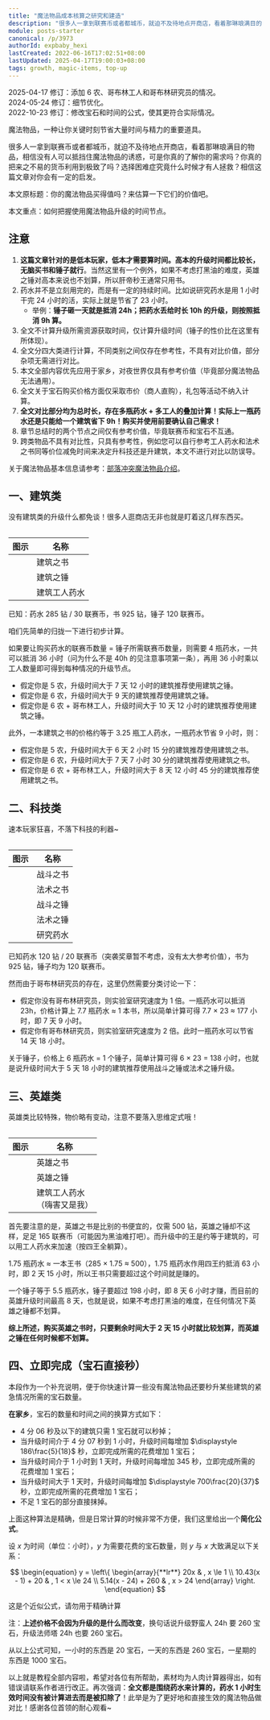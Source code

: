 ```yaml
---
title: "魔法物品成本核算之研究和建造"
description: "很多人一拿到联赛币或者都城币，就迫不及待地点开商店，看着那琳琅满目的物品，相信没有人可以抵挡住魔法物品的诱惑，可是你真的了解你的需求吗？你真的把来之不易的货币利用到极致了吗？选择困难症究竟什么时候才有人拯救？相信这篇文章对你会有一定的启发。"
module: posts-starter
canonical: /p/3973
authorId: expbaby_hexi
lastCreated: 2022-06-16T17:02:51+08:00
lastUpdated: 2025-04-17T19:00:03+08:00
tags: growth, magic-items, top-up
---
```


<PostHistory>
2025-04-17 修订：添加 6 农、哥布林工人和哥布林研究员的情况。<br>
2024-05-24 修订：细节优化。<br>
2022-10-23 修订：修改宝石和时间的公式，使其更符合实际情况。
</PostHistory>

<Pic src="/p/1073/Magic_Items_info.png" width="231" height="187" alt="魔法物品宣传图" :lazyLoading="false" />

<PCenter>魔法物品，一种让你关键时刻节省大量时间与精力的重要道具。</PCenter>

很多人一拿到联赛币或者都城币，就迫不及待地点开商店，看着那琳琅满目的物品，相信没有人可以抵挡住魔法物品的诱惑，可是你真的了解你的需求吗？你真的把来之不易的货币利用到极致了吗？选择困难症究竟什么时候才有人拯救？相信这篇文章对你会有一定的启发。

本文原标题：你的魔法物品买得值吗？来估算一下它们的价值吧。

本文重点：如何把握使用魔法物品升级的时间节点。

## 注意

1. **这篇文章针对的是低本玩家，低本才需要算时间。高本的升级时间都比较长，无脑买书和锤子就行**。当然这里有一个例外，如果不考虑打黑油的难度，英雄之锤对高本来说也不划算，所以肝帝秒王通常只用书。
2. 药水并不是立刻用完的，而是有一定的持续时间。比如说研究药水是用 1 小时干完 24 小时的活，实际上就是节省了 23 小时。
    - 举例：**锤子砸一天就是抵消 24h；把药水丢给时长 10h 的升级，则按照抵消 9h 算。**
3. 全文不计算升级所需资源获取时间，仅计算升级时间（锤子的性价比在这里有所体现）。
4. 全文分四大类进行计算，不同类别之间仅存在参考性，不具有对比价值，部分杂项无需进行对比。
5. 本文全部内容优先应用于家乡，对夜世界仅具有参考价值（毕竟部分魔法物品无法通用）。
6. 全文关于宝石购买价格方面仅采取市价（商人直购），礼包等活动不纳入计算。
7. **全文对比部分均为总时长，存在多瓶药水 + 多工人的叠加计算！实际上一瓶药水还是只能给一个建筑省下 9h！购买并使用前要确认自己需求！**
8. 章节总结时的两个节点之间仅有参考价值，毕竟联赛币和宝石不互通。
9. 跨类物品不具有对比性，只具有参考性，例如您可以自行参考工人药水和法术之书同等价位减免时间来决定升科技还是升建筑，本文不进行对比以防误导。

关于魔法物品基本信息请参考：[部落冲突魔法物品介绍](/p/1073)。

## 一、建筑类

没有建筑类的升级什么都免谈！很多人逛商店无非也就是盯着这几样东西买。

<Table maxWidth="300px">
    <table>
        <thead>
        <tr>
            <th class="cp-table-col-icon">图示</th>
            <th class="cp-table-col-name">名称</th>
        </tr>
        </thead>
        <tbody>
        <tr>
            <td class="cp-table-col-icon">
                <Pic src="/p/1073/Book_of_Building.png" alt="建筑之书" width="190" height="239" />
            </td>
            <td class="cp-table-col-name">建筑之书</td>
        </tr>
        <tr>
            <td class="cp-table-col-icon">
                <Pic src="/p/1073/Hammer_of_Building.png" alt="建筑之锤" width="164" height="212" />
            </td>
            <td class="cp-table-col-name">建筑之锤</td>
        </tr>
        <tr>
            <td class="cp-table-col-icon">
                <Pic src="/p/1073/Builder_Potion.png" alt="建筑工人药水" width="193" height="254" />
            </td>
            <td class="cp-table-col-name">建筑工人药水</td>
        </tr>
        </tbody>
    </table>
</Table>

已知：药水 285 钻 / 30 联赛币，书 925 钻，锤子 120 联赛币。

咱们先简单的归拢一下进行初步计算。

如果要让购买药水的联赛币数量 = 锤子所需联赛币数量，则需要 4 瓶药水，一共可以抵消 36 小时（问为什么不是 40h 的见注意事项第一条），再用 36 小时乘以工人数量即可得到每种情况的升级节点。

- 假定你是 5 农，升级时间大于 7 天 12 小时的建筑推荐使用建筑之锤。
- 假定你是 6 农，升级时间大于 9 天的建筑推荐使用建筑之锤。
- 假定你是 6 农 + 哥布林工人，升级时间大于 10 天 12 小时的建筑推荐使用建筑之锤。

此外，一本建筑之书的价格约等于 3.25 瓶工人药水，一瓶药水节省 9 小时，则：

- 假定你是 5 农，升级时间大于 6 天 2 小时 15 分的建筑推荐使用建筑之书。
- 假定你是 6 农，升级时间大于 7 天 7 小时 30 分的建筑推荐使用建筑之书。
- 假定你是 6 农 + 哥布林工人，升级时间大于 8 天 12 小时 45 分的建筑推荐使用建筑之书。

## 二、科技类

速本玩家狂喜，不落下科技的利器~

<Table maxWidth="300px">
    <table>
        <thead>
        <tr>
            <th class="cp-table-col-icon">图示</th>
            <th class="cp-table-col-name">名称</th>
        </tr>
        </thead>
        <tbody>
        <tr>
            <td class="cp-table-col-icon">
                <Pic src="/p/1073/Book_of_Fighting.png" alt="战斗之书" width="190" height="239" />
            </td>
            <td class="cp-table-col-name">战斗之书</td>
        </tr>
        <tr>
            <td class="cp-table-col-icon">
                <Pic src="/p/1073/Book_of_Spells.png" alt="法术之书" width="190" height="239" />
            </td>
            <td class="cp-table-col-name">法术之书</td>
        </tr>
        <tr>
            <td class="cp-table-col-icon">
                <Pic src="/p/1073/Hammer_of_Fighting.png" alt="战斗之锤" width="164" height="212" />
            </td>
            <td class="cp-table-col-name">战斗之锤</td>
        </tr>
        <tr>
            <td class="cp-table-col-icon">
                <Pic src="/p/1073/Hammer_of_Spells.png" alt="法术之锤" width="164" height="212" />
            </td>
            <td class="cp-table-col-name">法术之锤</td>
        </tr>
        <tr>
            <td class="cp-table-col-icon">
                <Pic src="/p/1073/Research_Potion.png" alt="研究药水" width="193" height="254" />
            </td>
            <td class="cp-table-col-name">研究药水</td>
        </tr>
        </tbody>
    </table>
</Table>

已知药水 120 钻 / 20 联赛币（突袭奖章暂不考虑，没有太大参考价值），书为 925 钻，锤子均为 120 联赛币。

然而由于哥布林研究员的存在，这里仍然需要分类讨论一下：

- 假定你没有哥布林研究员，则实验室研究速度为 1 倍。一瓶药水可以抵消 23h，价格计算上 7.7 瓶药水 ≈ 1 本书，所以简单计算可得 7.7 × 23 ≈ 177 小时，即 7 天 9 小时。
- 假定你有哥布林研究员，则实验室研究速度为 2 倍。此时一瓶药水可以节省 14 天 18 小时。

关于锤子，价格上 6 瓶药水 = 1 个锤子，简单计算可得 6 × 23 = 138 小时，也就是说升级时间大于 5 天 18 小时的建筑推荐使用战斗之锤或法术之锤升级。

## 三、英雄类

英雄类比较特殊，物价略有变动，注意不要落入思维定式哦！

<Table maxWidth="300px">
    <table>
        <thead>
        <tr>
            <th class="cp-table-col-icon">图示</th>
            <th class="cp-table-col-name">名称</th>
        </tr>
        </thead>
        <tbody>
        <tr>
            <td class="cp-table-col-icon">
                <Pic src="/p/1073/Book_of_Heroes.png" alt="英雄之书" width="190" height="239" />
            </td>
            <td class="cp-table-col-name">英雄之书</td>
        </tr>
        <tr>
            <td class="cp-table-col-icon">
                <Pic src="/p/1073/Hammer_of_Heroes.png" alt="英雄之锤" width="164" height="212" />
            </td>
            <td class="cp-table-col-name">英雄之锤</td>
        </tr>
        <tr>
            <td class="cp-table-col-icon">
                <Pic src="/p/1073/Builder_Potion.png" alt="建筑工人药水" width="193" height="254" />
            </td>
            <td class="cp-table-col-name">建筑工人药水<br>（嗨害又是我）</td>
        </tr>
        </tbody>
    </table>
</Table>

首先要注意的是，英雄之书是比别的书便宜的，仅需 500 钻，英雄之锤却不这样，足足 165 联赛币（可能因为黑油难打吧）。而升级中的王是约等于建筑的，可以用工人药水来加速（按四王全躺算）。

1.75 瓶药水 ≈ 一本王书（285 × 1.75 ≈ 500），1.75 瓶药水作用四王约抵消 63 小时，即 2 天 15 小时，所以王书只需要超过这个时间就是赚的。

一个锤子等于 5.5 瓶药水，锤子要超过 198 小时，即 8 天 6 小时才赚，而目前的英雄升级时间最高 8 天，也就是说，如果不考虑打黑油的难度，在任何情况下英雄之锤都不划算。

**综上所述，购买英雄之书时，只要剩余时间大于 2 天 15 小时就比较划算，而英雄之锤在任何时候都不划算。**

## 四、立即完成（宝石直接秒）

本段作为一个补充说明，便于你快速计算一些没有魔法物品还要秒升某些建筑的紧急情况所需的宝石数量。

**在家乡**，宝石的数量和时间之间的换算方式如下：

- 4 分 06 秒及以下的建筑只需 1 宝石就可以秒掉；
- 当升级时间介于 4 分 07 秒到 1 小时，升级时间每增加 $\displaystyle 186\frac{5}{18}$ 秒，立即完成所需的花费增加 1 宝石；
- 当升级时间介于 1 小时到 1 天时，升级时间每增加 $345$ 秒，立即完成所需的花费增加 1 宝石；
- 当升级时间大于 1 天时，升级时间每增加 $\displaystyle 700\frac{20}{37}$ 秒，立即完成所需的花费增加 1 宝石；
- 不足 1 宝石的部分直接抹掉。

上面这种算法是精确，但是日常计算的时候非常不方便，我们这里给出一个**简化公式**。

设 $x$ 为时间（单位：小时），$y$ 为需要花费的宝石数量，则 $y$ 与 $x$ 大致满足以下关系：

$$
\begin{equation}  
y = \left\{
    \begin{array}{**lr**}  
        20x & , x \le 1 \\
        10.43(x - 1) + 20 & , 1 < x \le 24 \\
        5.14(x - 24) + 260 & , x > 24
    \end{array}
\right.
\end{equation}
$$

<pCaption>这是个近似公式，请勿用于精确计算</pCaption>

注：**上述价格不会因为升级的是什么而改变**，换句话说升级野蛮人 24h 要 260 宝石，升级法师塔 24h 也要 260 宝石。

从以上公式可知，一小时的东西是 20 宝石，一天的东西是 260 宝石，一星期的东西是 1000 宝石。

以上就是教程全部内容啦，希望对各位有所帮助，素材均为人肉计算器得出，如有错误请联系作者进行改正。再次强调：**全文都是围绕药水来计算的，药水 1 小时生效时间没有被计算进去而是被扣除了**！此举是为了更好地和直接生效的魔法物品做对比！感谢各位首领的耐心观看~